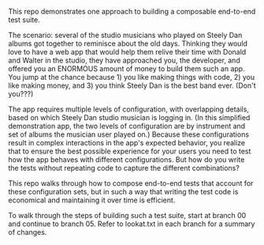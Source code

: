 This repo demonstrates one approach to building a composable end-to-end test suite.

The scenario: several of the studio musicians who played on Steely Dan albums got together to reminisce about the old days. Thinking they would love to have a web app that would help them relive their time with Donald and Walter in the studio, they have approached you, the developer, and offered you an ENORMOUS amount of money to build them such an app. You jump at the chance because 1) you like making things with code, 2) you like making money, and 3) you think Steely Dan is the best band ever. (Don't you???)

The app requires multiple levels of configuration, with overlapping details, based on which Steely Dan studio musician is logging in. (In this simplified demonstration app, the two levels of configuration are by instrument and set of albums the musician user played on.) Because these configurations result in complex interactions in the app's expected behavior, you realize that to ensure the best possible experience for your users you need to test how the app behaves with different configurations. But how do you write the tests without repeating code to capture the different combinations?

This repo walks through how to compose end-to-end tests that account for these configuration sets, but in such a way that writing the test code is economical and maintaining it over time is efficient.

To walk through the steps of building such a test suite, start at branch 00 and continue to branch 05. Refer to lookat.txt in each branch for a summary of changes.
